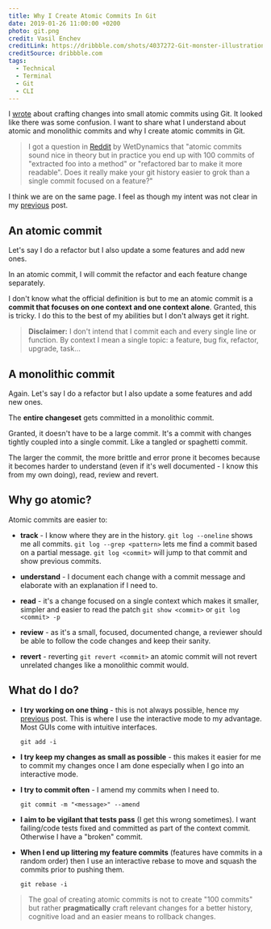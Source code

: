 ```yaml
---
title: Why I Create Atomic Commits In Git
date: 2019-01-26 11:00:00 +0200
photo: git.png
credit: Vasil Enchev
creditLink: https://dribbble.com/shots/4037272-Git-monster-illustration/attachments/925202
creditSource: dribbble.com
tags:
  - Technical
  - Terminal
  - Git
  - CLI
---
```


I
[wrote](/blog/how-to-craft-your-changes-into-small-atomic-commits-using-git)
about crafting changes into small atomic commits using Git.
It looked like there was some confusion. I want to share
what I understand about atomic and monolithic commits and why I create atomic
commits in Git.

> I got a question in
> [Reddit](https://www.reddit.com/r/programming/comments/agxi5o/how_to_craft_your_changes_into_small_atomic/)
> by WetDynamics that "atomic commits sound nice in theory but in
> practice you end up with 100 commits of "extracted foo into a
> method" or "refactored bar to make it more readable". Does it
> really make your git history easier to grok than a single commit
> focused on a feature?"

I think we are on the same page. I feel as though my intent was not
clear in my
[previous](/blog/how-to-craft-your-changes-into-small-atomic-commits-using-git)
post.

## An atomic commit

Let's say I do a refactor but I also update a some features and add new
ones.

In an atomic commit, I will commit the refactor and each feature change
separately.

I don't know what the official definition is but to me an atomic commit is a **commit that focuses
on one context and one context alone**. Granted, this is tricky. I do this to the best of
my abilities but I don't always get it right.

> **Disclaimer:** I don't intend that I commit each and every single line
> or function. By context I mean a single topic: a feature, bug fix,
> refactor, upgrade, task...

## A monolithic commit

Again. Let's say I do a refactor but I also update a some features and add new ones.

The **entire changeset** gets committed in a monolithic commit.

Granted, it doesn't have to be a large commit. It's a commit with changes
tightly coupled into a single commit. Like a tangled or
spaghetti commit.

The larger the commit, the more brittle and error prone it becomes because it
becomes harder to understand (even if it's well documented - I know this from
my own doing), read, review and revert.

## Why go atomic?

Atomic commits are easier to:

- **track** - I know where they are in the history. `git log --oneline`
  shows me all commits. `git log --grep <pattern>` lets me find a commit based
  on a partial message. `git log <commit>` will jump to that commit and
  show previous commits.

- **understand** - I document each change with a commit message and elaborate
  with an explanation if I need to.

- **read** - it's a change focused on a single context which makes it smaller,
  simpler and easier to read the patch `git show <commit>` or `git log <commit> -p`

- **review** - as it's a small, focused, documented change, a reviewer should
  be able to follow the code changes and keep their sanity.

- **revert** - reverting `git revert <commit>` an atomic commit will not revert
  unrelated changes like a monolithic commit would.

## What do I do?

- **I try working on one thing** - this is not always possible, hence my
  [previous](/blog/how-to-craft-your-changes-into-small-atomic-commits-using-git)
  post. This is where I use the interactive mode to my advantage. Most GUIs come with
  intuitive interfaces.

  `git add -i`

- **I try keep my changes as small as possible** - this makes it easier for me to
  commit my changes once I am done especially when I go into an interactive mode.

- **I try to commit often** - I amend my commits when I need to.

  `git commit -m "<message>" --amend`

- **I aim to be vigilant that tests pass** (I get this wrong sometimes). I want
  failing/code tests fixed and committed as part of the context commit. Otherwise
  I have a "broken" commit.

- **When I end up littering my feature commits** (features have
  commits in a random order) then I use an interactive rebase to move and
  squash the commits prior to pushing them.

  `git rebase -i`

> The goal of creating atomic commits is not to create "100 commits" but
> rather **pragmatically** craft relevant changes for a better history,
> cognitive load and an easier means to rollback changes.
